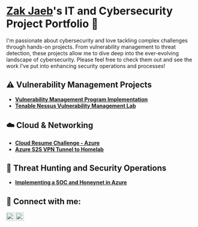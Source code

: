 # <a href="https://www.linkedin.com/in/zakjaeb/">Zak Jaeb</a>'s IT and Cybersecurity Project Portfolio 🔐

I'm passionate about cybersecurity and love tackling complex challenges through hands-on projects. From vulnerability management to threat detection, these projects allow me to dive deep into the ever-evolving landscape of cybersecurity. Please feel free to check them out and see the work I’ve put into enhancing security operations and processes!

## ⚠️ Vulnerability Management Projects
- **[Vulnerability Management Program Implementation](https://github.com/ZakJaeb/vulnerability-management-program)**
- **[Tenable Nessus Vulnerability Management Lab](https://github.com/ZakJaeb/Nessus-Vuln-Manage)**

## ☁️ Cloud & Networking
- **[Cloud Resume Challenge - Azure](https://github.com/ZakJaeb/Cloud-Resume-Challenge-Azure)**
- **[Azure S2S VPN Tunnel to Homelab](https://github.com/ZakJaeb/Azure-S2S-Lab)**

## 🚨 Threat Hunting and Security Operations
- **[Implementing a SOC and Honeynet in Azure](https://github.com/ZakJaeb/SOC-Honeynet-Azure)**

<h2> 🤳 Connect with me:</h2>

[<img align="left" alt="ZakJaeb | YouTube" width="22px" src="https://cdn.jsdelivr.net/npm/simple-icons@v3/icons/youtube.svg" />][youtube]
[<img align="left" alt="ZakJaeb | LinkedIn" width="22px" src="https://cdn.jsdelivr.net/npm/simple-icons@v3/icons/linkedin.svg" />][linkedin]

[youtube]: https://www.youtube.com/c/zakjaeb
[linkedin]: https://linkedin.com/in/zakjaeb
